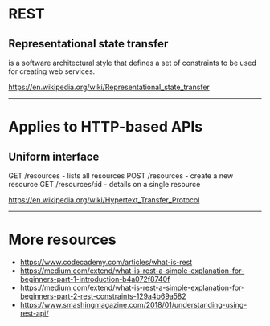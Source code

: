# REST
## Representational state transfer
is a software architectural style that defines a set of constraints to be used for creating web services.

https://en.wikipedia.org/wiki/Representational_state_transfer

---

# Applies to HTTP-based	APIs
## Uniform interface
GET /resources - lists all resources
POST /resources - create a new resource
GET /resources/:id - details on a single resource

https://en.wikipedia.org/wiki/Hypertext_Transfer_Protocol

---

# More resources
- https://www.codecademy.com/articles/what-is-rest
- https://medium.com/extend/what-is-rest-a-simple-explanation-for-beginners-part-1-introduction-b4a072f8740f
- https://medium.com/extend/what-is-rest-a-simple-explanation-for-beginners-part-2-rest-constraints-129a4b69a582
- https://www.smashingmagazine.com/2018/01/understanding-using-rest-api/
